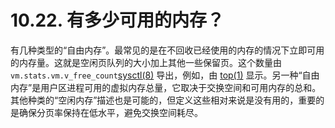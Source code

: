 # 10.22. 有多少可用的内存？

有几种类型的“自由内存”。最常见的是在不回收已经使用的内存的情况下立即可用的内存量。这就是空闲页队列的大小加上其他一些保留页。这个数量由`vm.stats.vm.v_free_count`[sysctl(8)](https://www.freebsd.org/cgi/man.cgi?query=sysctl&sektion=8&format=html) 导出，例如，由 [top(1)](https://www.freebsd.org/cgi/man.cgi?query=top&sektion=1&format=html) 显示。另一种“自由内存”是用户区进程可用的虚拟内存总量，它取决于交换空间和可用内存的总和。其他种类的“空闲内存”描述也是可能的，但定义这些相对来说是没有用的，重要的是确保分页率保持在低水平，避免交换空间耗尽。
